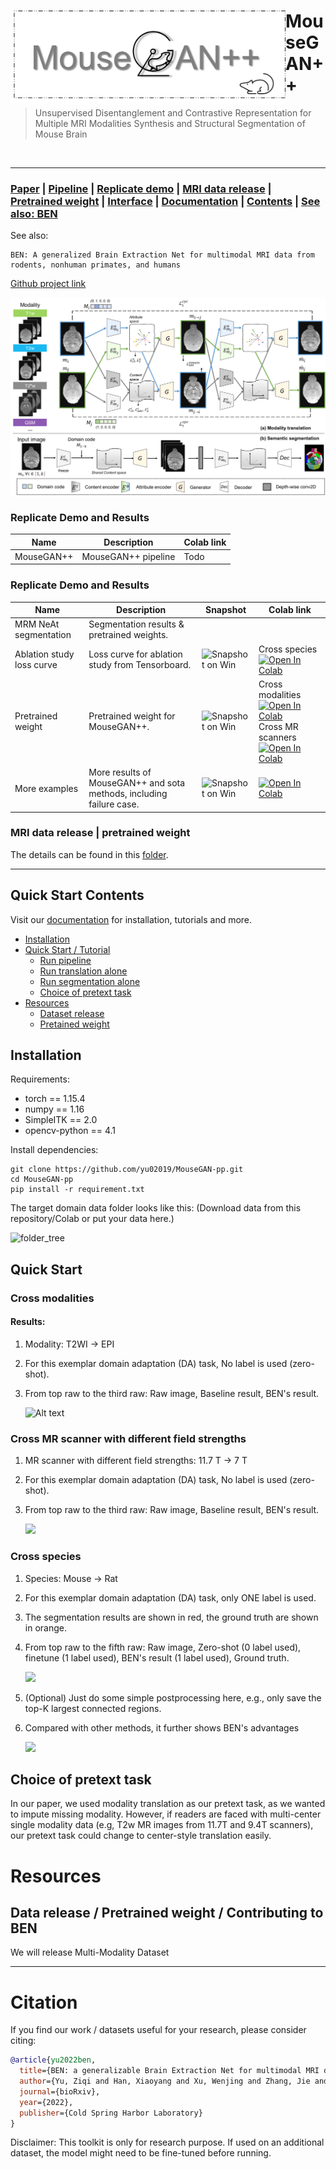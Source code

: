 <div>
<img src="fig/logo.png" align="left" style="margin: 10 10 10 10;" height="150px">
	<h1> MouseGAN++ </h1>
<blockquote> Unsupervised Disentanglement and Contrastive Representation for Multiple MRI Modalities Synthesis and Structural Segmentation of Mouse Brain
</blockquote>
</div>
<br />

<hr />


### [Paper](todo) | [Pipeline](todo)  | [Replicate demo](#replicate-demo) | [MRI data release](#dataset_release) | [Pretrained weight](/dataset_release) | [Interface](todo)  | [Documentation](todo)  | [Contents](#Quick-Start-Contents) | [See also: BEN]()

See also: 
```
BEN: A generalized Brain Extraction Net for multimodal MRI data from rodents, nonhuman primates, and humans
```
[Github project link](https://github.com/yu02019/BEN)

![](fig/MouseGAN-pp-workflow.png)



[//]: # (## Overview)

[//]: # (🚀 Quick start to use BEN or replicate our experiments in 5 minutes!)

### Replicate Demo and Results


| Name       | Description         | Colab link |
|------------|---------------------|------------|
| MouseGAN++ | MouseGAN++ pipeline | Todo       |


### Replicate Demo and Results
 

| Name                      | Description                                                          | Snapshot                                                                                                  | Colab link                                                                                                                                                                                                                                                                                                                                                                       |
|---------------------------|----------------------------------------------------------------------|-----------------------------------------------------------------------------------------------------------|----------------------------------------------------------------------------------------------------------------------------------------------------------------------------------------------------------------------------------------------------------------------------------------------------------------------------------------------------------------------------------|
| MRM NeAt segmentation     | Segmentation results & pretrained weights.                           |
| Ablation study loss curve | Loss curve for ablation study from Tensorboard.                      | <img src="./fig/cross-species-post.png" width = "150" height = "74" alt="Snapshot on Win" align=center /> | Cross species [![Open In Colab](https://colab.research.google.com/assets/colab-badge.svg)](https://colab.research.google.com/drive/1qsBg-_6NxVFUJCk0tbTyQ7vY8_FLnrc9?usp=sharing)                                                                                                                                                                                                |
| Pretrained weight         | Pretrained weight for MouseGAN++.                                    | <img src="./fig/cross-field.png" width = "150" height = "74" alt="Snapshot on Win" align=center />        | Cross modalities [![Open In Colab](https://colab.research.google.com/assets/colab-badge.svg)](https://colab.research.google.com/drive/14NWqdbkpsdt0cS4-SLCvcDmHLU05UlmV?usp=sharing) <br/> Cross MR scanners [![Open In Colab](https://colab.research.google.com/assets/colab-badge.svg)](https://colab.research.google.com/drive/1xrREREKEs0HvDvhxA0sGCLsIdAFNLd2w?usp=sharing) |
| More examples             | More results of MouseGAN++ and sota methods, including failure case. | <img src="./fig/Fig4.png" width = "150" height = "74" alt="Snapshot on Win" align=center />               | [![Open In Colab](https://colab.research.google.com/assets/colab-badge.svg)](https://colab.research.google.com/drive/1HgHgqli-mVuIj9QolJ85KEB8LJcgN5qh?usp=sharing)                                                                                                                                                                                                              |

 


### MRI data release | pretrained weight

The details can be found in this [folder](/dataset_release).



---
## Quick Start Contents

Visit our [documentation](todo) for installation, tutorials and more.

* [Installation](#installation)
* [Quick Start / Tutorial](#quick-start)
    + [Run pipeline](#run-pipeline)
    + [Run translation alone](#run-translation-alone)
    + [Run segmentation alone](#run-segmentation-alone)  
    + [Choice of pretext task](#choice-of-pretext-task)
* [Resources](#resources)
  * [Dataset release](/dataset_release)
  * [Pretained weight](/dataset_release)



## Installation

[//]: # (An Nvidia GPU is needed for faster inference &#40;less than 1 sec/scan on 1080ti gpu&#41;.)

Requirements:

* torch == 1.15.4
* numpy == 1.16
* SimpleITK == 2.0
* opencv-python == 4.1

[//]: # (* scikit-image == 0.16.2)


Install dependencies:


```shell
git clone https://github.com/yu02019/MouseGAN-pp.git
cd MouseGAN-pp
pip install -r requirement.txt
```

The target domain data folder looks like this: (Download data from this repository/Colab or put your data here.)

<img src="./fig/folder_tree.png" width = "320" height = "230" alt="folder_tree" align=center/>

## Quick Start

### Cross modalities

#### Results:

1. Modality: T2WI -> EPI
2. For this exemplar domain adaptation (DA) task, No label is used (zero-shot).
3. From top raw to the third raw: Raw image, Baseline result, BEN's result.

   ![Alt text](fig/cross-modality.png "fig.1")

### Cross MR scanner with different field strengths

1. MR scanner with different field strengths: 11.7 T -> 7 T
2. For this exemplar domain adaptation (DA) task, No label is used (zero-shot).
3. From top raw to the third raw: Raw image, Baseline result, BEN's result.

   ![](fig/cross-field.png)

### Cross species

1. Species: Mouse -> Rat
2. For this exemplar domain adaptation (DA) task, only ONE label is used.
3. The segmentation results are shown in red, the ground truth are shown in orange.
4. From top raw to the fifth raw: Raw image, Zero-shot (0 label used), finetune (1 label used), BEN's result (1 label
   used), Ground truth.

   ![](fig/cross-species.png)

5. (Optional) Just do some simple postprocessing here, e.g., only save the top-K largest connected regions.
6. Compared with other methods, it further shows BEN's advantages

   ![](fig/cross-species-post.png)

## Choice of pretext task

In our paper, we used modality translation as our pretext task, as we wanted to impute missing modality. However, if readers are faced with multi-center single modality data (e.g, T2w MR images from 11.7T and 9.4T scanners), our pretext task could change to center-style translation easily.



# Resources


## Data release / Pretrained weight / Contributing to BEN

[//]: # (The details can be found in this [folder]&#40;/dataset_release&#41;.)

We will release Multi-Modality Dataset




---



# Citation
If you find our work / datasets useful for your research, please consider citing:

```bibtex
@article{yu2022ben,
  title={BEN: a generalizable Brain Extraction Net for multimodal MRI data from rodents, nonhuman primates, and humans},
  author={Yu, Ziqi and Han, Xiaoyang and Xu, Wenjing and Zhang, Jie and Marr, Carsten and Shen, Dinggang and Peng, Tingying and Zhang, Xiao-Yong and Feng, Jianfeng},
  journal={bioRxiv},
  year={2022},
  publisher={Cold Spring Harbor Laboratory}
}
```

[//]: # (dataset reference: todo)


[//]: # (Acknowledgements: TODO)

Disclaimer: This toolkit is only for research purpose. If used on an additional dataset, the model might need to be fine-tuned before running.


